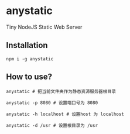 # anystatic
Tiny NodeJS Static Web Server

## Installation

```
npm i -g anystatic
```

## How to use?

```
anystatic # 把当前文件夹作为静态资源服务器根目录

anystatic -p 8080 # 设置端口号为 8080

anystatic -h localhost # 设置host 为 localhost

anystatic -d /usr # 设置根目录为 /usr
```
